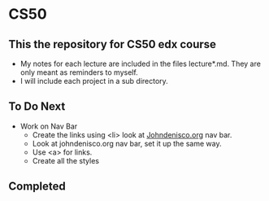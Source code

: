 # CS50

## This the repository for CS50 edx course

- My notes for each lecture are included in the files lecture*.md. They are only meant as reminders to myself.
- I will include each project in a sub directory.

## To Do Next

- Work on Nav Bar
  - Create the links using \<li> look at [Johndenisco.org](https://johndenisco.org/pmc/thankyou2023/) nav bar.
  - Look at johndenisco.org nav bar, set it up the same way.
  - Use \<a> for links.
  - Create all the styles

## Completed
